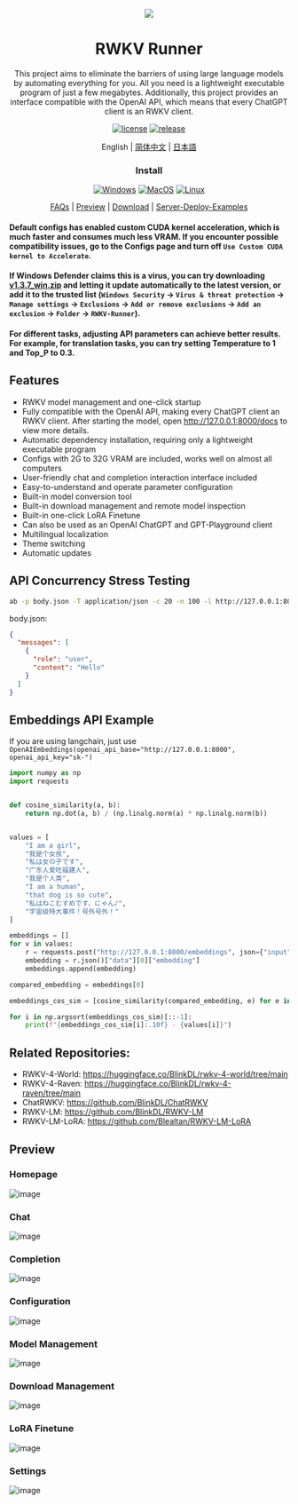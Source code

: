<p align="center">
    <img src="https://github.com/josStorer/RWKV-Runner/assets/13366013/d24834b0-265d-45f5-93c0-fac1e19562af">
</p>

<h1 align="center">RWKV Runner</h1>

<div align="center">

This project aims to eliminate the barriers of using large language models by automating everything for you. All you
need is a lightweight executable program of just a few megabytes. Additionally, this project provides an interface
compatible with the OpenAI API, which means that every ChatGPT client is an RWKV client.

[![license][license-image]][license-url]
[![release][release-image]][release-url]

English | [简体中文](README_ZH.md) | [日本語](README_JA.md)

### Install

[![Windows][Windows-image]][Windows-url]
[![MacOS][MacOS-image]][MacOS-url]
[![Linux][Linux-image]][Linux-url]

[FAQs](https://github.com/josStorer/RWKV-Runner/wiki/FAQs) | [Preview](#Preview) | [Download][download-url] | [Server-Deploy-Examples](https://github.com/josStorer/RWKV-Runner/tree/master/deploy-examples)

[license-image]: http://img.shields.io/badge/license-MIT-blue.svg

[license-url]: https://github.com/josStorer/RWKV-Runner/blob/master/LICENSE

[release-image]: https://img.shields.io/github/release/josStorer/RWKV-Runner.svg

[release-url]: https://github.com/josStorer/RWKV-Runner/releases/latest

[download-url]: https://github.com/josStorer/RWKV-Runner/releases

[Windows-image]: https://img.shields.io/badge/-Windows-blue?logo=windows

[Windows-url]: https://github.com/josStorer/RWKV-Runner/blob/master/build/windows/Readme_Install.txt

[MacOS-image]: https://img.shields.io/badge/-MacOS-black?logo=apple

[MacOS-url]: https://github.com/josStorer/RWKV-Runner/blob/master/build/darwin/Readme_Install.txt

[Linux-image]: https://img.shields.io/badge/-Linux-black?logo=linux

[Linux-url]: https://github.com/josStorer/RWKV-Runner/blob/master/build/linux/Readme_Install.txt

</div>

#### Default configs has enabled custom CUDA kernel acceleration, which is much faster and consumes much less VRAM. If you encounter possible compatibility issues, go to the Configs page and turn off `Use Custom CUDA kernel to Accelerate`.

#### If Windows Defender claims this is a virus, you can try downloading [v1.3.7_win.zip](https://github.com/josStorer/RWKV-Runner/releases/download/v1.3.7/RWKV-Runner_win.zip) and letting it update automatically to the latest version, or add it to the trusted list (`Windows Security` -> `Virus & threat protection` -> `Manage settings` -> `Exclusions` -> `Add or remove exclusions` -> `Add an exclusion` -> `Folder` -> `RWKV-Runner`).

#### For different tasks, adjusting API parameters can achieve better results. For example, for translation tasks, you can try setting Temperature to 1 and Top_P to 0.3.

## Features

- RWKV model management and one-click startup
- Fully compatible with the OpenAI API, making every ChatGPT client an RWKV client. After starting the model,
  open http://127.0.0.1:8000/docs to view more details.
- Automatic dependency installation, requiring only a lightweight executable program
- Configs with 2G to 32G VRAM are included, works well on almost all computers
- User-friendly chat and completion interaction interface included
- Easy-to-understand and operate parameter configuration
- Built-in model conversion tool
- Built-in download management and remote model inspection
- Built-in one-click LoRA Finetune
- Can also be used as an OpenAI ChatGPT and GPT-Playground client
- Multilingual localization
- Theme switching
- Automatic updates

## API Concurrency Stress Testing

```bash
ab -p body.json -T application/json -c 20 -n 100 -l http://127.0.0.1:8000/chat/completions
```

body.json:

```json
{
  "messages": [
    {
      "role": "user",
      "content": "Hello"
    }
  ]
}
```

## Embeddings API Example

If you are using langchain, just use `OpenAIEmbeddings(openai_api_base="http://127.0.0.1:8000", openai_api_key="sk-")`

```python
import numpy as np
import requests


def cosine_similarity(a, b):
    return np.dot(a, b) / (np.linalg.norm(a) * np.linalg.norm(b))


values = [
    "I am a girl",
    "我是个女孩",
    "私は女の子です",
    "广东人爱吃福建人",
    "我是个人类",
    "I am a human",
    "that dog is so cute",
    "私はねこむすめです、にゃん♪",
    "宇宙级特大事件！号外号外！"
]

embeddings = []
for v in values:
    r = requests.post("http://127.0.0.1:8000/embeddings", json={"input": v})
    embedding = r.json()["data"][0]["embedding"]
    embeddings.append(embedding)

compared_embedding = embeddings[0]

embeddings_cos_sim = [cosine_similarity(compared_embedding, e) for e in embeddings]

for i in np.argsort(embeddings_cos_sim)[::-1]:
    print(f"{embeddings_cos_sim[i]:.10f} - {values[i]}")
```

## Related Repositories:

- RWKV-4-World: https://huggingface.co/BlinkDL/rwkv-4-world/tree/main
- RWKV-4-Raven: https://huggingface.co/BlinkDL/rwkv-4-raven/tree/main
- ChatRWKV: https://github.com/BlinkDL/ChatRWKV
- RWKV-LM: https://github.com/BlinkDL/RWKV-LM
- RWKV-LM-LoRA: https://github.com/Blealtan/RWKV-LM-LoRA

## Preview

### Homepage

![image](https://github.com/josStorer/RWKV-Runner/assets/13366013/d7f24d80-f382-428d-8b28-edf87e1549e2)

### Chat

![image](https://github.com/josStorer/RWKV-Runner/assets/13366013/80009872-528f-4932-aeb2-f724fa892e7c)

### Completion

![image](https://github.com/josStorer/RWKV-Runner/assets/13366013/bf49de8e-3b89-4543-b1ef-7cd4b19a1836)

### Configuration

![image](https://github.com/josStorer/RWKV-Runner/assets/13366013/48befdc6-e03c-4851-9bee-22f77ee2640e)

### Model Management

![image](https://github.com/josStorer/RWKV-Runner/assets/13366013/367fe4f8-cc12-475f-9371-3cf62cdbf293)

### Download Management

![image](https://github.com/josStorer/RWKV-Runner/assets/13366013/c8153cf9-c8cb-4618-8268-60c82a5be539)

### LoRA Finetune

![image](https://github.com/josStorer/RWKV-Runner/assets/13366013/4715045a-683e-4d2a-9b0e-090c7a5df63f)

### Settings

![image](https://github.com/josStorer/RWKV-Runner/assets/13366013/1067e635-8c07-4217-86a8-e48a5fcbb075)
